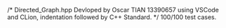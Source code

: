 /*
Directed_Graph.hpp Devloped by Oscar TIAN 13390657 using VSCode and CLion, indentation followed by C++ Standard.
*/
100/100 test cases.
